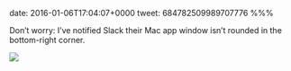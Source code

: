 date: 2016-01-06T17:04:07+0000
tweet: 684782509989707776
%%%

Don’t worry: I’ve notified Slack their Mac app window isn’t rounded in the bottom-right corner.

![](CYDWEExWwAEPSGt.png)
